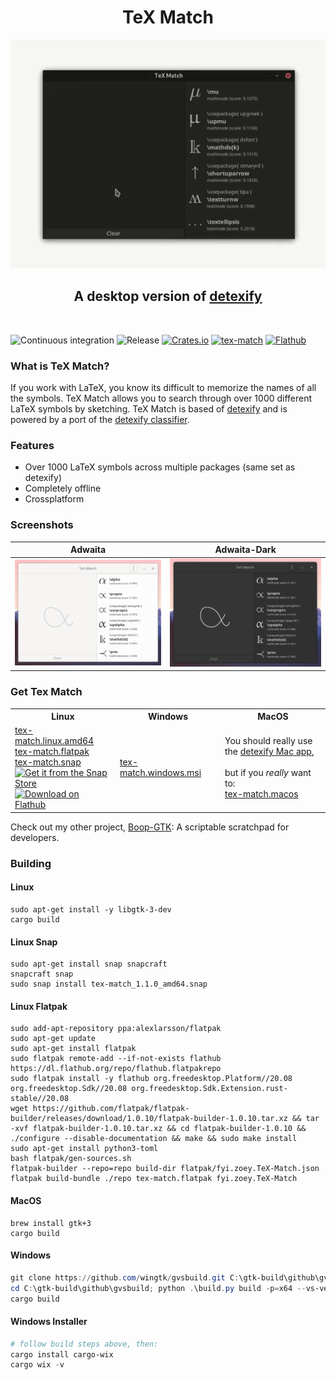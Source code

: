 <h1 align="center">TeX Match</h1>

<p align="center">
  <img src="TeX-Match.gif" width="660px">
</p>

<h2 align="center">A desktop version of <a href="https://detexify.kirelabs.org/classify.html">detexify</a></h2>

<br>

![Continuous integration](https://github.com/zoeyfyi/TeX-Match/workflows/Continuous%20integration/badge.svg)
![Release](https://github.com/zoeyfyi/TeX-Match/workflows/Release/badge.svg?branch=release)
[![Crates.io](https://img.shields.io/crates/v/tex-match)](https://crates.io/crates/tex-match)
[![tex-match](https://snapcraft.io//tex-match/badge.svg)](https://snapcraft.io/tex-match)
[![Flathub](https://img.shields.io/flathub/v/fyi.zoey.TeX-Match)](https://flathub.org/apps/details/fyi.zoey.TeX-Match)

### What is TeX Match?

If you work with LaTeX, you know its difficult to memorize the names of all the symbols. TeX Match allows you to search through over 1000 different LaTeX symbols by sketching. TeX Match is based of [detexify](https://detexify.kirelabs.org/classify.html) and is powered by a port of the [detexify classifier](https://github.com/zoeyfyi/detexify-rust).

### Features

- Over 1000 LaTeX symbols across multiple packages (same set as detexify) 
- Completely offline
- Crossplatform

### Screenshots

| Adwaita | Adwaita-Dark |
| :---: | :---: |
| ![light](screenshots/light.png) | ![dark](screenshots/dark.png) |

### Get Tex Match

<table width="100%">
    <tr>
        <th width="33.333%">Linux</th>
        <th width="33.333%">Windows</th>
        <th width="33.333%">MacOS</th>
    </tr>
    <tr>
        <td>
            <a
                href="https://github.com/zoeyfyi/TeX-Match/releases/latest/download/tex-match.linux.amd64">tex-match.linux.amd64</a>
            </br>
            <a
                href="https://github.com/zoeyfyi/TeX-Match/releases/latest/download/tex-match.flatpak">tex-match.flatpak</a>
            </br>
            <a href="https://github.com/zoeyfyi/TeX-Match/releases/latest/download/tex-match.snap">tex-match.snap</a>
            </br>
            <a href="https://snapcraft.io/tex-match"><img
                    src="https://snapcraft.io/static/images/badges/en/snap-store-black.svg"
                    alt="Get it from the Snap Store"></a>
            </br>
            <a href="https://flathub.org/apps/details/fyi.zoey.TeX-Match"><img width='190'
                    alt='Download on Flathub' src='https://flathub.org/assets/badges/flathub-badge-en.png'></a>
        </td>
        <td>
            <a
                href="https://github.com/zoeyfyi/TeX-Match/releases/latest/download/tex-match.windows.msi">tex-match.windows.msi</a>
        </td>
        <td>
            You should really use the <a href="https://gum.co/detexify">detexify Mac app</a>,
            </br>
            </br>
            but if you <i>really</i> want to:
            </br>
            <a href="https://github.com/zoeyfyi/TeX-Match/releases/latest/download/tex-match.macos">tex-match.macos</a>
        </td>
    </tr>
</table>

Check out my other project, [Boop-GTK](https://github.com/zoeyfyi/Boop-GTK): A scriptable scratchpad for developers.

### Building

#### Linux

```shell
sudo apt-get install -y libgtk-3-dev
cargo build
```

#### Linux Snap

```shell
sudo apt-get install snap snapcraft
snapcraft snap
sudo snap install tex-match_1.1.0_amd64.snap
```

#### Linux Flatpak

```shell
sudo add-apt-repository ppa:alexlarsson/flatpak 
sudo apt-get update 
sudo apt-get install flatpak
sudo flatpak remote-add --if-not-exists flathub https://dl.flathub.org/repo/flathub.flatpakrepo
sudo flatpak install -y flathub org.freedesktop.Platform//20.08 org.freedesktop.Sdk//20.08 org.freedesktop.Sdk.Extension.rust-stable//20.08
wget https://github.com/flatpak/flatpak-builder/releases/download/1.0.10/flatpak-builder-1.0.10.tar.xz && tar -xvf flatpak-builder-1.0.10.tar.xz && cd flatpak-builder-1.0.10 && ./configure --disable-documentation && make && sudo make install
sudo apt-get install python3-toml
bash flatpak/gen-sources.sh
flatpak-builder --repo=repo build-dir flatpak/fyi.zoey.TeX-Match.json
flatpak build-bundle ./repo tex-match.flatpak fyi.zoey.TeX-Match
```

#### MacOS

```shell
brew install gtk+3
cargo build
```

#### Windows

```powershell
git clone https://github.com/wingtk/gvsbuild.git C:\gtk-build\github\gvsbuild
cd C:\gtk-build\github\gvsbuild; python .\build.py build -p=x64 --vs-ver=16 --msys-dir=C:\msys64 -k --enable-gi --py-wheel --py-egg gtk3 gdk-pixbuf
cargo build
```

#### Windows Installer

```powershell
# follow build steps above, then:
cargo install cargo-wix 
cargo wix -v
```
